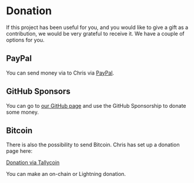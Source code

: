 # Donation

If this project has been useful for you, and you would like to give a gift as a contribution, we would be very grateful to receive it. We have a couple of options for you.

## PayPal

You can send money via to Chris via [PayPal](https://www.paypal.me/paychristoph).

## GitHub Sponsors

You can go to [our GitHub page](https://github.com/martin-ueding/vigilant-crypto-snatch) and use the GitHub Sponsorship to donate some money.

## Bitcoin

There is also the possibility to send Bitcoin. Chris has set up a donation page here:


[Donation via Tallycoin](https://tallyco.in/s/7j4afm/)


You can make an on-chain or Lightning donation.
